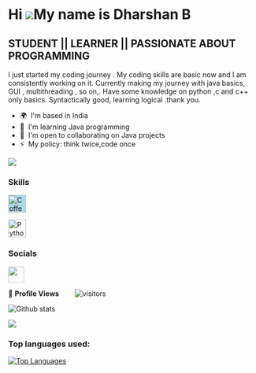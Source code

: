 Hi ![](https://user-images.githubusercontent.com/18350557/176309783-0785949b-9127-417c-8b55-ab5a4333674e.gif)My name is Dharshan B
==================================================================================================================================

STUDENT || LEARNER || PASSIONATE ABOUT PROGRAMMING
--------------------------------------------------

I just started my coding journey . My coding skills are basic now and I am consistently working on it. Currently making my journey with java basics, GUI , multithreading , so on,. Have some knowledge on python ,c and c++ only basics. Syntactically good, learning logical .thank you.

* 🌍  I'm based in India
* 🧠  I'm learning Java programming
* 🤝  I'm open to collaborating on Java projects
* ⚡  My policy: think twice,code once


<a href="https://www.github.com/Dharshan-B" target="_blank" rel="noreferrer"><img
src="https://img.shields.io/github/followers/Dharshan-B?logo=github&style=for-the-badge&color=14b8a6&labelColor=1c1917" /></a>

### Skills


<p align="left">
<a href="https://coffeescript.org/" target="_blank" rel="noreferrer"><img src="https://raw.githubusercontent.com/danielcranney/readme-generator/main/public/icons/skills/coffeescript-colored.svg" width="36" style="background-color:lightblue;" height="36" alt="Coffeescript" ></a>

<a href="https://www.python.org/" target="_blank" rel="noreferrer"><img src="https://raw.githubusercontent.com/danielcranney/readme-generator/main/public/icons/skills/python-colored.svg" width="36" height="36" alt="Python" ></a>

</p>


### Socials

<p align="left"> <a href="https://www.github.com/Dharshan-B" target="_blank" rel="noreferrer"><img src="https://raw.githubusercontent.com/danielcranney/readme-generator/main/public/icons/socials/github.svg" width="32" height="32" /></a></p>

🌱 **Profile Views**&nbsp;&nbsp;&nbsp;&nbsp;&nbsp;&nbsp;&nbsp;
![visitors](https://profile-counter.glitch.me/Dharshan-B/count.svg?align=center)


<!-- GITHUB STATISTICS -->
 ![Github stats](https://github-readme-stats.vercel.app/api?username=Dharshan-B) 


<a href="http://www.github.com/Dharshan-Bt"><img src="https://github-readme-streak-stats.herokuapp.com/?user=Dharshan-B&stroke=ffffff&background=27272a&ring=0891b2&fire=0891b2&currStreakNum=ffffff&currStreakLabel=0891b2&sideNums=ffffff&sideLabels=ffffff&dates=ffffff&hide_border=true" /></a>
### Top languages used:
<a href="https://github.com/Dharshan-B" align="left"><img src="https://github-readme-stats.vercel.app/api/top-langs/?username=Dharshan-B&langs_count=10&title_color=0891b2&text_color=ffffff&icon_color=0891b2&bg_color=27272a&hide_border=true&locale=en&custom_title=Top%20%Languages" alt="Top Languages" /></a>

